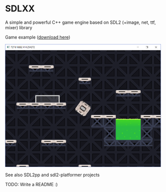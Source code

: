 # SDLXX
A simple and powerful C++ game engine based on SDL2 (+image, net, ttf, mixer) library

Game example ([download here](https://github.com/egormkn/SDLXX/releases))

![Screenshot](resources/game.png)

See also SDL2pp and sdl2-platformer projects

TODO: Write a README :)
